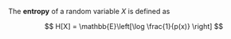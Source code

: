 The **entropy** of a random variable $X$ is defined as

$$
H[X] = \mathbb{E}\left[\log \frac{1}{p(x)} \right]
$$